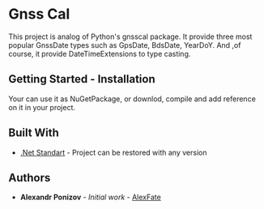 # Gnss Cal
This project is analog of Python's gnsscal package. It provide three most popular GnssDate types such as GpsDate, BdsDate, YearDoY. And ,of course, it provide DateTimeExtensions to type casting.
## Getting Started - Installation
Your can use it as NuGetPackage, or downlod, compile and add reference on it in your project.
## Built With
* [.Net Standart](https://docs.microsoft.com/en-us/dotnet/standard/net-standard) - Project can be restored with any version
## Authors
* **Alexandr Ponizov** - *Initial work* - [AlexFate](https://github.com/AlexFate)
